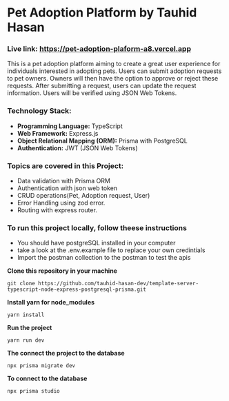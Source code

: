 # Pet Adoption Platform by Tauhid Hasan

### **Live link:** https://pet-adoption-plaform-a8.vercel.app

This is a pet adoption platform aiming to create a great user experience for individuals interested in adopting pets. Users can submit adoption requests to pet owners. Owners will then have the option to approve or reject these requests. After submitting a request, users can update the request information. Users will be verified using JSON Web Tokens.

### **Technology Stack:**

- **Programming Language:** TypeScript
- **Web Framework:** Express.js
- **Object Relational Mapping (ORM):** Prisma with PostgreSQL
- **Authentication:** JWT (JSON Web Tokens)

### **Topics are covered in this Project:**

- Data validation with Prisma ORM
- Authentication with json web token
- CRUD operations(Pet, Adoption request, User)
- Error Handling using zod error.
- Routing with express router.

### **To run this project locally, follow theese instructions**

- You should have postgreSQL installed in your computer
- take a look at the .env.example file to replace your own credintials
- Import the postman collection to the postman to test the apis

**Clone this repository in your machine**

```
git clone https://github.com/tauhid-hasan-dev/template-server-typescript-node-express-postgresql-prisma.git
```

**Install yarn for node_modules**

```
yarn install
```

**Run the project**

```
yarn run dev
```

**The connect the project to the database**

```
npx prisma migrate dev
```

**To connect to the database**

```
npx prisma studio
```

